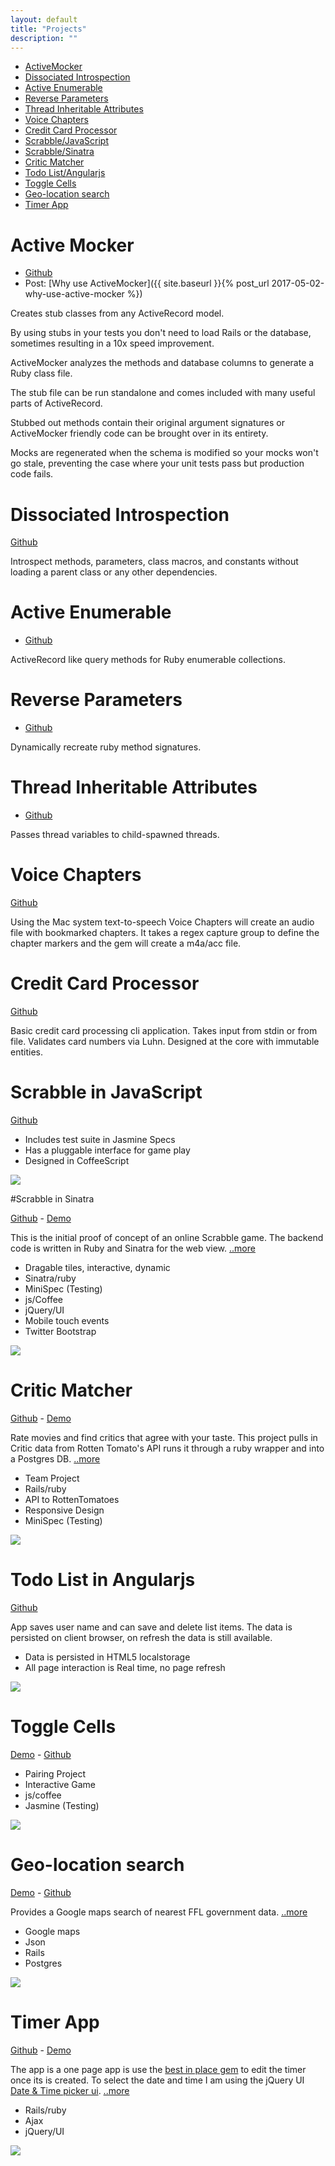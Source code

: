 ```yaml
---
layout: default
title: "Projects"
description: ""
---
```


* [ActiveMocker](#active-mocker)
* [Dissociated Introspection](#dissociated-introspection)
* [Active Enumerable](#active-enumerable)
* [Reverse Parameters](#reverse-parameters)
* [Thread Inheritable Attributes](#thread-inheritable-attributes)
* [Voice Chapters](#voice-chapetrs)
* [Credit Card Processor](#credit-card-processor)
* [Scrabble/JavaScript](#scrabble-in-javascript)
* [Scrabble/Sinatra](#scrabble-in-sinatra)
* [Critic Matcher](#critic_matcher)
* [Todo List/Angularjs](#todo-list-in-angularjs)
* [Toggle Cells](#toggle-cells)
* [Geo-location search](#geolocation-search)
* [Timer App](#timer-app)

# Active Mocker

* [Github](https://github.com/zeisler/active_mocker)
* Post: [Why use ActiveMocker]({{ site.baseurl }}{%  post_url 2017-05-02-why-use-active-mocker %})

Creates stub classes from any ActiveRecord model.

By using stubs in your tests you don't need to load Rails or the database, sometimes resulting in a 10x speed improvement.

ActiveMocker analyzes the methods and database columns to generate a Ruby class file.

The stub file can be run standalone and comes included with many useful parts of ActiveRecord.

Stubbed out methods contain their original argument signatures or ActiveMocker friendly code can be brought over in its entirety.

Mocks are regenerated when the schema is modified so your mocks won't go stale, preventing the case where your unit tests pass but production code fails.

# Dissociated Introspection
 [Github](https://github.com/zeisler/dissociated_introspection)
 
Introspect methods, parameters, class macros, and constants without loading a parent class or any other dependencies.
 
# Active Enumerable
 * [Github](https://github.com/zeisler/active_enumerable)
 
ActiveRecord like query methods for Ruby enumerable collections.
 
# Reverse Parameters
 * [Github](https://github.com/zeisler/reverse_parameters)
 
Dynamically recreate ruby method signatures.
 
 
# Thread Inheritable Attributes
 * [Github](https://github.com/zeisler/thread-inheritable_attributes)
 
Passes thread variables to child-spawned threads.


# Voice Chapters

[Github](https://github.com/zeisler/voice_chapters)

Using the Mac system text-to-speech Voice Chapters will create an audio file with bookmarked chapters. It takes a regex capture group to define the chapter markers and the gem will create a m4a/acc file.

# Credit Card Processor

[Github](https://github.com/zeisler/credit_card_processor)

Basic credit card processing cli application. Takes input from stdin or from file. Validates card numbers via Luhn. Designed at the core with immutable entities.


# Scrabble in JavaScript

[Github](https://github.com/zeisler/scrabble)

* Includes test suite in Jasmine Specs
* Has a pluggable interface for game play
* Designed in CoffeeScript

![](images/scrabble_js.png)



#Scrabble in Sinatra

[Github](https://github.com/zeisler/sinatra-scrabble) -
[Demo](http://scrabble-game.herokuapp.com/)

This is the initial proof of concept of an online Scrabble game. The backend code is written in Ruby and Sinatra for the web view.
[..more](/2013/07/08/scrabble.html)
* Dragable tiles, interactive, dynamic
* Sinatra/ruby
* MiniSpec (Testing)
* js/Coffee
* jQuery/UI
* Mobile touch events
* Twitter Bootstrap

![](images/scrabble.png)



# Critic Matcher

[Github](https://github.com/ShaneDelmore/critic_critic) -
[Demo](http://critic-critic.herokuapp.com/)

Rate movies and find critics that agree with your taste. This project pulls in Critic data from Rotten Tomato's API runs it through a ruby wrapper and into a Postgres DB.
[..more](http://localhost:4000/2013/07/05/critic-matcher.html)
* Team Project
* Rails/ruby
* API to RottenTomatoes
* Responsive Design
* MiniSpec (Testing)

![](images/critic_matcher.png)



# Todo List in Angularjs
[Github](https://github.com/zeisler/list)

App saves user name and can save and delete list items. The data is persisted on client browser, on refresh the data is still available.


* Data is persisted in HTML5 localstorage
* All page interaction is Real time, no page refresh

![](images/todo_list.png)



# Toggle Cells

[Demo](http://dustinzeisler.com/ToggleCells/) -
[Github](https://github.com/ShaneDelmore/ToggleCells)

* Pairing Project
* Interactive Game
* js/coffee
* Jasmine (Testing)

![](images/toggle_cells.png)



# Geo-location search

[Demo](http://ffl-locator.herokuapp.com) -
[Github](https://github.com/zeisler/ffl_locator)


Provides a Google maps search of nearest FFL government data.
[..more](/2013/08/07/Geo-location-Google-maps.html)
* Google maps
* Json
* Rails
* Postgres

![](images/ffl-locator.png)



# Timer App

[Github](https://github.com/zeisler/timer) -
 [Demo](http://serene-sands-7788.herokuapp.com/)

 The app is a one page app is use the [best in place gem](https://github.com/bernat/best_in_place) to edit the timer once its is created. To select the date and time I am using the jQuery UI [Date & Time picker ui](http://trentrichardson.com/examples/timepicker/).
 [..more](/2013/03/19/timer-app.html)
* Rails/ruby
* Ajax
* jQuery/UI

![](images/timer_app.png)
